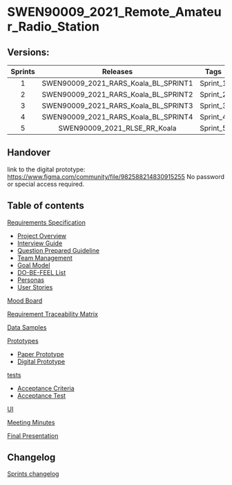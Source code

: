 # SWEN90009_2021_Remote_Amateur_Radio_Station
## Versions:

|Sprints|Releases|Tags|
|:----:|:----:|:----:|
|1|SWEN90009_2021_RARS_Koala_BL_SPRINT1|Sprint_1|
|2|SWEN90009_2021_RARS_Koala_BL_SPRINT2|Sprint_2|
|3|SWEN90009_2021_RARS_Koala_BL_SPRINT3|Sprint_3|
|4|SWEN90009_2021_RARS_Koala_BL_SPRINT4|Sprint_4|
|5|SWEN90009_2021_RLSE_RR_Koala|Sprint_5|

## Handover
link to the digital prototype:
<https://www.figma.com/community/file/982588214830915255>
No password or special access required.

## Table of contents
[Requirements Specification](docs/requirements/Specification/)
- [Project Overview](docs/requirements/Specification/RARS-ProjectOverview-210321-2135-530.pdf)
- [Interview Guide](docs/requirements/Specification/Requirements%20Elicitation/RARS-InterviewGuide-210321-2137-532.pdf)
- [Question Prepared Guideline](docs/requirements/Specification/Requirements%20Elicitation/RARS-QuestionPreparedGuideline-210321-2137-534.pdf)
- [Team Management](docs/requirements/Specification/Requirements%20Elicitation/RARS-TeamManagement-210321-2137-536.pdf)
- [Goal Model](docs/requirements/Goal%20Model/Goal%20Model%20-%20detail/RARS-GoalModel-detail.pdf)
- [DO-BE-FEEL List](docs/requirements/Goal%20Model/Do-Be-Feel%20List/Do-Be-Feel%20List.pdf)
- [Personas](docs/requirements/Personas/RARS-Personas.pdf)
- [User Stories](docs/requirements/User%20Stories/RARS-UserStories.pdf)

[Mood Board](docs/Mood%20Board/RARS-MoodBoard.pdf)

[Requirement Traceability Matrix](docs/RequirementTraceabilityMatrix/RARS-RequirementTraceabilityMatrix.pdf)

[Data Samples](data%20samples/RARS-DataSample.pdf)

[Prototypes](prototypes)
- [Paper Prototype](prototypes/low%20fidelity/RARS-PaperPrototype.pdf)
- [Digital Prototype](prototypes/high%20fidelity/RARS-DigitalPrototype.pdf)

[tests](tests)
- [Acceptance Criteria](tests/Acceptance%20Criteria/RARS-AcceptanceCriteria.pdf)
- [Acceptance Test](tests/Acceptance%20test/RARS-AcceptanceTest.pdf)

[UI](ui)

[Meeting Minutes](docs/meeting%20minutes/Team%20meeings/)

[Final Presentation](docs/Final%20Presentation/presentation_leichen.pdf)

## Changelog
[Sprints changelog](CHANGELOG.md)

